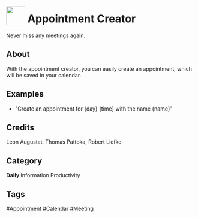 # <img src="https://raw.githack.com/FortAwesome/Font-Awesome/master/svgs/solid/calendar-plus.svg" card_color="#002E5F" width="50" height="50" style="vertical-align:bottom"/> Appointment Creator
Never miss any meetings again.

## About
With the appointment creator, you can easily create an appointment, which will be saved in your calendar.

## Examples
* "Create an appointment for {day} {time} with the name {name}"

## Credits
Leon Augustat, Thomas Pattoka, Robert Liefke

## Category
**Daily**
Information
Productivity

## Tags
#Appointment
#Calendar
#Meeting

